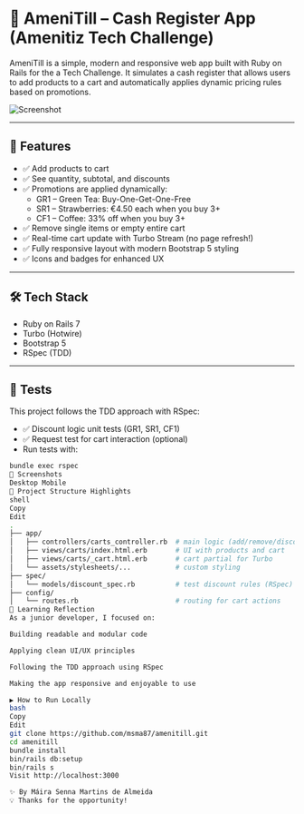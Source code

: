 # 🧾 AmeniTill – Cash Register App (Amenitiz Tech Challenge)

AmeniTill is a simple, modern and responsive web app built with Ruby on Rails for the a Tech Challenge. It simulates a cash register that allows users to add products to a cart and automatically applies dynamic pricing rules based on promotions.

![Screenshot](public/screenshot.png) 

---

## 🚀 Features

- ✅ Add products to cart
- ✅ See quantity, subtotal, and discounts
- ✅ Promotions are applied dynamically:
  - GR1 – Green Tea: Buy-One-Get-One-Free
  - SR1 – Strawberries: €4.50 each when you buy 3+
  - CF1 – Coffee: 33% off when you buy 3+
- ✅ Remove single items or empty entire cart
- ✅ Real-time cart update with Turbo Stream (no page refresh!)
- ✅ Fully responsive layout with modern Bootstrap 5 styling
- ✅ Icons and badges for enhanced UX

---

## 🛠 Tech Stack

- Ruby on Rails 7
- Turbo (Hotwire)
- Bootstrap 5
- RSpec (TDD)

---

## 🧪 Tests

This project follows the TDD approach with RSpec:

- ✅ Discount logic unit tests (GR1, SR1, CF1)
- ✅ Request test for cart interaction (optional)
- Run tests with:

```bash
bundle exec rspec
📸 Screenshots
Desktop	Mobile
📂 Project Structure Highlights
shell
Copy
Edit
.
├── app/
│   ├── controllers/carts_controller.rb  # main logic (add/remove/discounts)
│   ├── views/carts/index.html.erb       # UI with products and cart
│   ├── views/carts/_cart.html.erb       # cart partial for Turbo
│   └── assets/stylesheets/...           # custom styling
├── spec/
│   └── models/discount_spec.rb          # test discount rules (RSpec)
├── config/
│   └── routes.rb                        # routing for cart actions
🧠 Learning Reflection
As a junior developer, I focused on:

Building readable and modular code

Applying clean UI/UX principles

Following the TDD approach using RSpec

Making the app responsive and enjoyable to use

▶️ How to Run Locally
bash
Copy
Edit
git clone https://github.com/msma87/amenitill.git
cd amenitill
bundle install
bin/rails db:setup
bin/rails s
Visit http://localhost:3000

✨ By Máira Senna Martins de Almeida
💡 Thanks for the opportunity!

